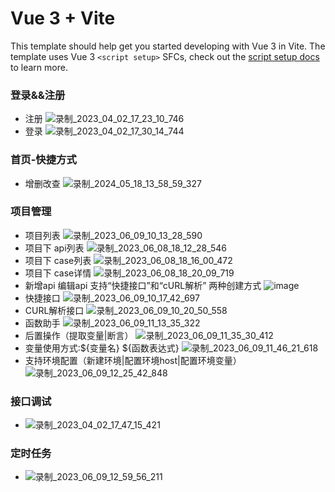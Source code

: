 # Vue 3 + Vite

This template should help get you started developing with Vue 3 in Vite. The template uses Vue 3 `<script setup>` SFCs, check out the [script setup docs](https://v3.vuejs.org/api/sfc-script-setup.html#sfc-script-setup) to learn more.

### 登录&&注册
  - 注册
  ![录制_2023_04_02_17_23_10_746](https://user-images.githubusercontent.com/48465237/229344280-57b54b10-e17e-4b15-b1db-d0e61b850088.gif)
  - 登录
  ![录制_2023_04_02_17_30_14_744](https://user-images.githubusercontent.com/48465237/229344554-1710d889-baa2-4569-8050-a01ca28882ce.gif)

### 首页-快捷方式
  - 增删改查
  ![录制_2024_05_18_13_58_59_327](https://github.com/shiqi-1989/frontends/assets/48465237/bdfa26f7-a8a6-4f66-8f3e-8dbc8c27940d)

### 项目管理
  - 项目列表
  ![录制_2023_06_09_10_13_28_590](https://github.com/shiqi-1989/frontends/assets/48465237/cebbfec5-c1ca-476d-b8e0-95e21c424256)
  - 项目下  api列表 
   ![录制_2023_06_08_18_12_28_546](https://github.com/shiqi-1989/frontends/assets/48465237/a937a29a-1412-4b8c-b9d9-5f90cc899e29)
   - 项目下 case列表
   ![录制_2023_06_08_18_16_00_472](https://github.com/shiqi-1989/frontends/assets/48465237/7582abfb-8b1b-4393-b72b-3e16d8df7d3d)
   - 项目下 case详情
   ![录制_2023_06_08_18_20_09_719](https://github.com/shiqi-1989/frontends/assets/48465237/3ebed23b-27fe-41fb-96e7-66e097a7cbae)
  - 新增api 编辑api 支持“快捷接口”和“cURL解析” 两种创建方式
  ![image](https://user-images.githubusercontent.com/48465237/229175504-fbf2f5f3-4906-47ee-8d1b-ed3cd78d940a.png)
  - 快捷接口
  ![录制_2023_06_09_10_17_42_697](https://github.com/shiqi-1989/frontends/assets/48465237/6076db45-671e-4145-ab75-d0ecce057778)
  - CURL解析接口
  ![录制_2023_06_09_10_20_50_558](https://github.com/shiqi-1989/frontends/assets/48465237/78187a4b-2907-426f-b81c-45120fd4ea5a)
  - 函数助手
  ![录制_2023_06_09_11_13_35_322](https://github.com/shiqi-1989/frontends/assets/48465237/d06f532d-8a9e-4380-b35b-06f4da7c790b)
  - 后置操作（提取变量|断言）
  ![录制_2023_06_09_11_35_30_412](https://github.com/shiqi-1989/frontends/assets/48465237/8deaeaea-5bac-46aa-9150-2c888363866f)
  - 变量使用方式:${变量名}  ${函数表达式}
  ![录制_2023_06_09_11_46_21_618](https://github.com/shiqi-1989/frontends/assets/48465237/07f96ff2-7c7a-404e-b847-ad6750b6b17b)
  - 支持环境配置（新建环境|配置环境host|配置环境变量）
  ![录制_2023_06_09_12_25_42_848](https://github.com/shiqi-1989/frontends/assets/48465237/66e330f1-479a-41f1-b738-3fd5b149461f)

### 接口调试
  - ![录制_2023_04_02_17_47_15_421](https://user-images.githubusercontent.com/48465237/229347542-d4e01c90-3095-494f-ad6b-d41219b10e97.gif)

### 定时任务
  - ![录制_2023_06_09_12_59_56_211](https://github.com/shiqi-1989/frontends/assets/48465237/a19837b4-a7af-460e-9081-44a8c85c862a)

